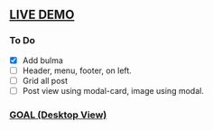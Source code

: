 ## [LIVE DEMO](https://learninggatsbyjs.netlify.com/)
### To Do

- [x] Add bulma
- [ ] Header, menu, footer, on left.
- [ ] Grid all post
- [ ] Post view using modal-card, image using modal.

### [GOAL (Desktop View)](https://blog.aflasio.com/images/blog/webdesign.gif)

